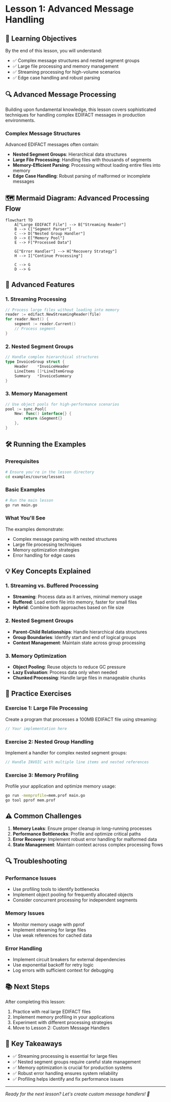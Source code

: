 # Lesson 1: Advanced Message Handling

## 🎯 Learning Objectives

By the end of this lesson, you will understand:
- ✅ Complex message structures and nested segment groups
- ✅ Large file processing and memory management
- ✅ Streaming processing for high-volume scenarios
- ✅ Edge case handling and robust parsing

## 🔍 Advanced Message Processing

Building upon fundamental knowledge, this lesson covers sophisticated techniques for handling complex EDIFACT messages in production environments.

### Complex Message Structures

Advanced EDIFACT messages often contain:
- **Nested Segment Groups**: Hierarchical data structures
- **Large File Processing**: Handling files with thousands of segments
- **Memory-Efficient Parsing**: Processing without loading entire files into memory
- **Edge Case Handling**: Robust parsing of malformed or incomplete messages

## 🗺️ Mermaid Diagram: Advanced Processing Flow

```mermaid
flowchart TD
    A["Large EDIFACT File"] --> B["Streaming Reader"]
    B --> C["Segment Parser"]
    C --> D["Nested Group Handler"]
    D --> E["Memory Pool"]
    E --> F["Processed Data"]
    
    G["Error Handler"] --> H["Recovery Strategy"]
    H --> I["Continue Processing"]
    
    C --> G
    D --> G
```

## 🔧 Advanced Features

### 1. Streaming Processing
```go
// Process large files without loading into memory
reader := edifact.NewStreamingReader(file)
for reader.Next() {
    segment := reader.Current()
    // Process segment
}
```

### 2. Nested Segment Groups
```go
// Handle complex hierarchical structures
type InvoiceGroup struct {
    Header    *InvoiceHeader
    LineItems []*LineItemGroup
    Summary   *InvoiceSummary
}
```

### 3. Memory Management
```go
// Use object pools for high-performance scenarios
pool := sync.Pool{
    New: func() interface{} {
        return &Segment{}
    },
}
```

## 🛠️ Running the Examples

### Prerequisites
```bash
# Ensure you're in the lesson directory
cd examples/course/lesson1
```

### Basic Examples
```bash
# Run the main lesson
go run main.go
```

### What You'll See
The examples demonstrate:
- Complex message parsing with nested structures
- Large file processing techniques
- Memory optimization strategies
- Error handling for edge cases

## 💡 Key Concepts Explained

### 1. Streaming vs. Buffered Processing
- **Streaming**: Process data as it arrives, minimal memory usage
- **Buffered**: Load entire file into memory, faster for small files
- **Hybrid**: Combine both approaches based on file size

### 2. Nested Segment Groups
- **Parent-Child Relationships**: Handle hierarchical data structures
- **Group Boundaries**: Identify start and end of logical groups
- **Context Management**: Maintain state across group processing

### 3. Memory Optimization
- **Object Pooling**: Reuse objects to reduce GC pressure
- **Lazy Evaluation**: Process data only when needed
- **Chunked Processing**: Handle large files in manageable chunks

## 🧪 Practice Exercises

### Exercise 1: Large File Processing
Create a program that processes a 100MB EDIFACT file using streaming:
```go
// Your implementation here
```

### Exercise 2: Nested Group Handling
Implement a handler for complex nested segment groups:
```go
// Handle INVOIC with multiple line items and nested references
```

### Exercise 3: Memory Profiling
Profile your application and optimize memory usage:
```bash
go run -memprofile=mem.prof main.go
go tool pprof mem.prof
```

## ⚠️ Common Challenges

1. **Memory Leaks**: Ensure proper cleanup in long-running processes
2. **Performance Bottlenecks**: Profile and optimize critical paths
3. **Error Recovery**: Implement robust error handling for malformed data
4. **State Management**: Maintain context across complex processing flows

## 🔍 Troubleshooting

### Performance Issues
- Use profiling tools to identify bottlenecks
- Implement object pooling for frequently allocated objects
- Consider concurrent processing for independent segments

### Memory Issues
- Monitor memory usage with pprof
- Implement streaming for large files
- Use weak references for cached data

### Error Handling
- Implement circuit breakers for external dependencies
- Use exponential backoff for retry logic
- Log errors with sufficient context for debugging

## 📚 Next Steps

After completing this lesson:
1. Practice with real large EDIFACT files
2. Implement memory profiling in your applications
3. Experiment with different processing strategies
4. Move to Lesson 2: Custom Message Handlers

## 🎯 Key Takeaways

- ✅ Streaming processing is essential for large files
- ✅ Nested segment groups require careful state management
- ✅ Memory optimization is crucial for production systems
- ✅ Robust error handling ensures system reliability
- ✅ Profiling helps identify and fix performance issues

---

*Ready for the next lesson? Let's create custom message handlers! 🚀* 